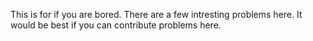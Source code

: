 This is for if you are bored.
There are a few intresting problems here.
It would be best if you can contribute problems here.
